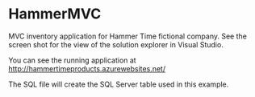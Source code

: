 # HammerMVC
MVC inventory application for Hammer Time fictional company.
See the screen shot for the view of the solution explorer in Visual Studio.

You can see the running application at 
http://hammertimeproducts.azurewebsites.net/ 

The SQL file will create the SQL Server table used in this example.
